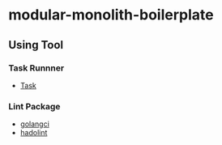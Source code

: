 # modular-monolith-boilerplate

## Using Tool

### Task Runnner

- [Task](https://taskfile.dev/ja-jp/)

### Lint Package

- [golangci](https://golangci-lint.run/)
- [hadolint](https://github.com/hadolint/hadolint)
